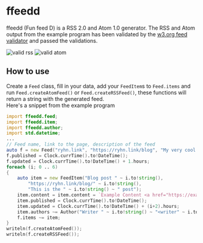 # ffeedd
ffeedd (Fun feed D) is a RSS 2.0 and Atom 1.0 generator. The RSS and Atom output from the example program has been validated by the [w3.org feed validator](https://validator.w3.org/feed) and passed the validations.

![valid rss](valid-rss-rogers.png) ![valid atom](valid-atom.png)

## How to use
Create a `Feed` class, fill in your data, add your `FeedItem`s to `Feed.items` and run `Feed.createAtomFeed()` or `Feed.createRSSFeed()`, these functions will return a string with the generated feed.  
Here's a snippet from the example program

```d
import ffeedd.feed;
import ffeedd.item;
import ffeedd.author;
import std.datetime;
...
// Feed name, link to the page, description of the feed
auto f = new Feed("ryhn.link", "https://ryhn.link/blog", "My very cool blog");
f.published = Clock.currTime().to!DateTime();
f.updated = Clock.currTime().to!DateTime() + 1.hours;
foreach (i; 0 .. 6)
{
	auto item = new FeedItem("Blog post " ~ i.to!string(),
		"https://ryhn.link/blog/" ~ i.to!string(), 
		"This is the " ~ i.to!string() ~ " post");
	item.content = item.content = `Example Content <a href="https://example.com">with html</a>.`;
	item.published = Clock.currTime().to!DateTime();
	item.updated = Clock.currTime().to!DateTime() + (i+2).hours;
	item.authors ~= Author("Writer " ~ i.to!string() ~ "<writer" ~ i.to!string()~ "@ryhn.link>");
	f.items ~= item;
}
writeln(f.createAtomFeed());
writeln(f.createRSSFeed());
```
